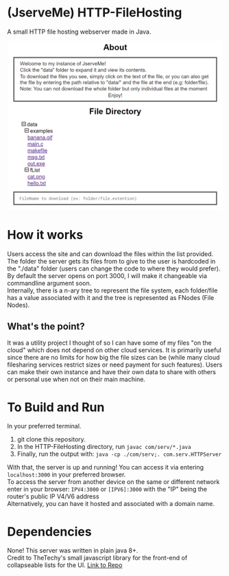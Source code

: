 # (JserveMe) HTTP-FileHosting
A small HTTP file hosting webserver made in Java.

![thumbnail](images/preview.png)

# How it works
Users access the site and can download the files within the list provided.\
The folder the server gets its files from to give to the user is hardcoded in the "./data" folder (users can change the code to where they would prefer).\
By default the server opens on port 3000, I will make it changeable via commandline argument soon.\
Internally, there is a n-ary tree to represent the file system, each folder/file has a value associated with it and the tree is represented as FNodes (File Nodes).

## What's the point?
It was a utility project I thought of so I can have some of my files "on the cloud" which does not depend on other cloud services.
It is primarily useful since there are no limits for how big the file sizes can be (while many cloud filesharing services restrict sizes or need payment for such features).
Users can make their own instance and have their own data to share with others or personal use when not on their main machine.

# To Build and Run
In your preferred terminal.
1. git clone this repository.
2. In the HTTP-FileHosting directory, run ```javac com/serv/*.java```
3. Finally, run the output with: ```java -cp ./com/serv;. com.serv.HTTPServer```

With that, the server is up and running! You can access it via entering ```localhost:3000``` in your preferred browser.\
To access the server from another device on the same or different network enter in your browser: ```IPV4:3000``` or ```[IPV6]:3000``` with the "IP" being the router's public IP V4/V6 address\
Alternatively, you can have it hosted and associated with a domain name.

# Dependencies
None! This server was written in plain java 8+.\
Credit to TheTechy's small javascript library for the front-end of collapseable lists for the UI.
[Link to Repo](https://github.com/TheTechy/jslists)